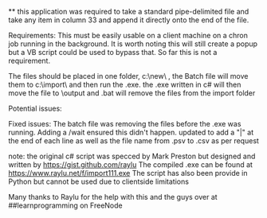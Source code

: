 **
this application was required to take a standard pipe-delimited file and take any item in column 33 and append it directly onto the end of the file. 

Requirements:
This must be easily usable on a client machine on a chron job running in the background. It is worth noting this will still create a popup but a VB script could be used to bypass that. So far this is not a requirement. 

The files should be placed in one folder, c:\new\ , the Batch file will move them to c:\import\ and then run the .exe. the .exe written in c# will then move the file to \output and .bat will remove the files from the import folder

Potential issues:

Fixed issues:
The batch file was removing the files before the .exe was running. Adding a /wait ensured this didn't happen.
updated to add a "|" at the end of each line as well as the file name from .psv to .csv as per request

note:
the original c# script was specced by Mark Preston but designed and written by https://gist.github.com/raylu
The compiled .exe can be found at https://www.raylu.net/f/import111.exe
The script has also been provide in Python but cannot be used due to clientside limitations

Many thanks to Raylu for the help with this and the guys over at ##learnprogramming on FreeNode


